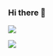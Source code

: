 ### Hi there 👋

![](https://komarev.com/ghpvc/?username=TheBigEye&color=green)

![](https://github-readme-stats.vercel.app/api?username=TheBigEye&bg_color=30,40D520,348427&title_color=fff&text_color=fff)
